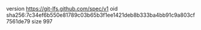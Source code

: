 version https://git-lfs.github.com/spec/v1
oid sha256:7c34ef6b550e81789c03b65b3f1ee1421deb8b333ba4bb91c9a803cf7561de79
size 997
